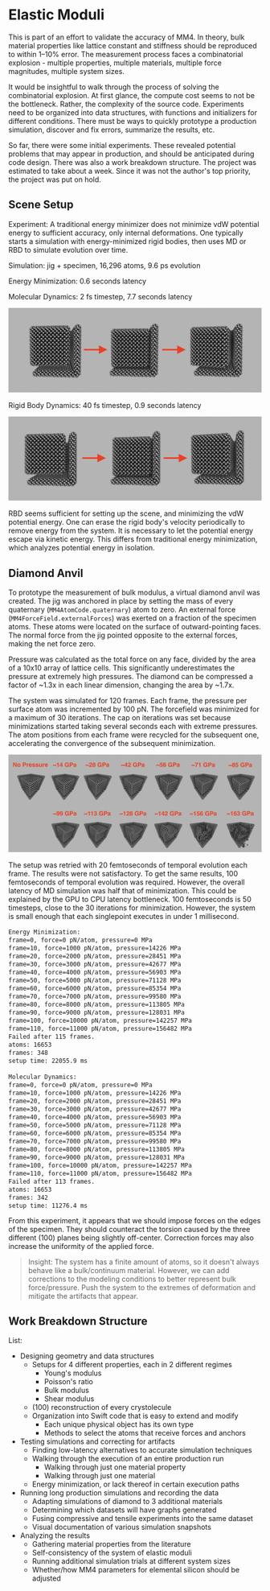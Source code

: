 # Elastic Moduli

This is part of an effort to validate the accuracy of MM4. In theory, bulk material properties like lattice constant and stiffness should be reproduced to within 1&ndash;10% error. The measurement process faces a combinatorial explosion - multiple properties, multiple materials, multiple force magnitudes, multiple system sizes.

It would be insightful to walk through the process of solving the combinatorial explosion. At first glance, the compute cost seems to not be the bottleneck. Rather, the complexity of the source code. Experiments need to be organized into data structures, with functions and initializers for different conditions. There must be ways to quickly prototype a production simulation, discover and fix errors, summarize the results, etc.

So far, there were some initial experiments. These revealed potential problems that may appear in production, and should be anticipated during code design. There was also a work breakdown structure. The project was estimated to take about a week. Since it was not the author's top priority, the project was put on hold.

## Scene Setup

Experiment: A traditional energy minimizer does not minimize vdW potential energy to sufficient accuracy, only internal deformations. One typically starts a simulation with energy-minimized rigid bodies, then uses MD or RBD to simulate evolution over time.

Simulation: jig + specimen, 16,296 atoms, 9.6 ps evolution

Energy Minimization: 0.6 seconds latency

Molecular Dynamics: 2 fs timestep, 7.7 seconds latency

![MD Scene Setup](./ElasticModuli_MD_SceneSetup.jpg)

Rigid Body Dynamics: 40 fs timestep, 0.9 seconds latency

![RBD Scene Setup](./ElasticModuli_RBD_SceneSetup.jpg)

RBD seems sufficient for setting up the scene, and minimizing the vdW potential energy. One can erase the rigid body's velocity periodically to remove energy from the system. It is necessary to let the potential energy escape via kinetic energy. This differs from traditional energy minimization, which analyzes potential energy in isolation.

## Diamond Anvil

To prototype the measurement of bulk modulus, a virtual diamond anvil was created. The jig was anchored in place by setting the mass of every quaternary (`MM4AtomCode.quaternary`) atom to zero. An external force (`MM4ForceField.externalForces`) was exerted on a fraction of the specimen atoms. These atoms were located on the surface of outward-pointing faces. The normal force from the jig pointed opposite to the external forces, making the net force zero.

Pressure was calculated as the total force on any face, divided by the area of a 10x10 array of lattice cells. This significantly underestimates the pressure at extremely high pressures. The diamond can be compressed a factor of ~1.3x in each linear dimension, changing the area by ~1.7x.

The system was simulated for 120 frames. Each frame, the pressure per surface atom was incremented by 100 pN. The forcefield was minimized for a maximum of 30 iterations. The cap on iterations was set because minimizations started taking several seconds each with extreme pressures. The atom positions from each frame were recycled for the subsequent one, accelerating the convergence of the subsequent minimization.

![Elastic Moduli Diamond Anvil](./ElasticModuli_DiamondAnvil.jpg)

The setup was retried with 20 femtoseconds of temporal evolution each frame. The results were not satisfactory. To get the same results, 100 femtoseconds of temporal evolution was required. However, the overall latency of MD simulation was half that of minimization. This could be explained by the GPU to CPU latency bottleneck. 100 femtoseconds is 50 timesteps, close to the 30 iterations for minimization. However, the system is small enough that each singlepoint executes in under 1 millisecond.

```
Energy Minimization:
frame=0, force=0 pN/atom, pressure=0 MPa
frame=10, force=1000 pN/atom, pressure=14226 MPa
frame=20, force=2000 pN/atom, pressure=28451 MPa
frame=30, force=3000 pN/atom, pressure=42677 MPa
frame=40, force=4000 pN/atom, pressure=56903 MPa
frame=50, force=5000 pN/atom, pressure=71128 MPa
frame=60, force=6000 pN/atom, pressure=85354 MPa
frame=70, force=7000 pN/atom, pressure=99580 MPa
frame=80, force=8000 pN/atom, pressure=113805 MPa
frame=90, force=9000 pN/atom, pressure=128031 MPa
frame=100, force=10000 pN/atom, pressure=142257 MPa
frame=110, force=11000 pN/atom, pressure=156482 MPa
Failed after 115 frames.
atoms: 16653
frames: 348
setup time: 22055.9 ms

Molecular Dynamics:
frame=0, force=0 pN/atom, pressure=0 MPa
frame=10, force=1000 pN/atom, pressure=14226 MPa
frame=20, force=2000 pN/atom, pressure=28451 MPa
frame=30, force=3000 pN/atom, pressure=42677 MPa
frame=40, force=4000 pN/atom, pressure=56903 MPa
frame=50, force=5000 pN/atom, pressure=71128 MPa
frame=60, force=6000 pN/atom, pressure=85354 MPa
frame=70, force=7000 pN/atom, pressure=99580 MPa
frame=80, force=8000 pN/atom, pressure=113805 MPa
frame=90, force=9000 pN/atom, pressure=128031 MPa
frame=100, force=10000 pN/atom, pressure=142257 MPa
frame=110, force=11000 pN/atom, pressure=156482 MPa
Failed after 113 frames.
atoms: 16653
frames: 342
setup time: 11276.4 ms
```

From this experiment, it appears that we should impose forces on the edges of 
the specimen. They should counteract the torsion caused by the three different
(100) planes being slightly off-center. Correction forces may also increase the
uniformity of the applied force.

> Insight: The system has a finite amount of atoms, so it doesn't always behave
> like a bulk/continuum material. However, we can add corrections to the
> modeling conditions to better represent bulk force/pressure. Push the system
> to the extremes of deformation and mitigate the artifacts that appear.

## Work Breakdown Structure

List:
 - Designing geometry and data structures
   - Setups for 4 different properties, each in 2 different regimes
     - Young's modulus
     - Poisson's ratio
     - Bulk modulus
     - Shear modulus
   - (100) reconstruction of every crystolecule
   - Organization into Swift code that is easy to extend and modify
     - Each unique physical object has its own type
     - Methods to select the atoms that receive forces and anchors
 - Testing simulations and correcting for artifacts
   - Finding low-latency alternatives to accurate simulation techniques
   - Walking through the execution of an entire production run
     - Walking through just one material property
     - Walking through just one material
   - Energy minimization, or lack thereof in certain execution paths
 - Running long production simulations and recording the data
   - Adapting simulations of diamond to 3 additional materials
   - Determining which datasets will have graphs generated
   - Fusing compressive and tensile experiments into the same dataset
   - Visual documentation of various simulation snapshots
 - Analyzing the results
   - Gathering material properties from the literature
   - Self-consistency of the system of elastic moduli
   - Running additional simulation trials at different system sizes
   - Whether/how MM4 parameters for elemental silicon should be adjusted
